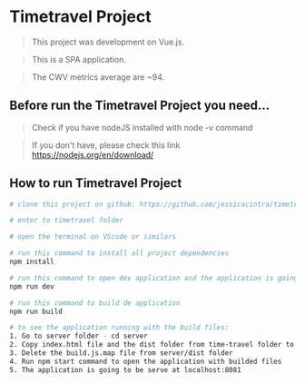 # Timetravel Project

> This project was development on Vue.js.

> This is a SPA application.

> The CWV metrics average are ~94.

## Before run the Timetravel Project you need...

> Check if you have nodeJS installed with node -v command

> If you don't have, please check this link https://nodejs.org/en/download/

## How to run Timetravel Project

``` bash
# clone this project on github: https://github.com/jessicacintra/timetravel

# enter to timetravel folder

# open the terminal on VScode or similars

# run this command to install all project dependencies
npm install

# run this command to open dev application and the application is going to be served at localhost:8080
npm run dev

# run this command to build de application
npm run build

# to see the application running with the build files:
1. Go to server folder - cd server
2. Copy index.html file and the dist folder from time-travel folder to public folder
3. Delete the build.js.map file from server/dist folder
4. Run npm start command to open the application with builded files
5. The application is going to be serve at localhost:8081
